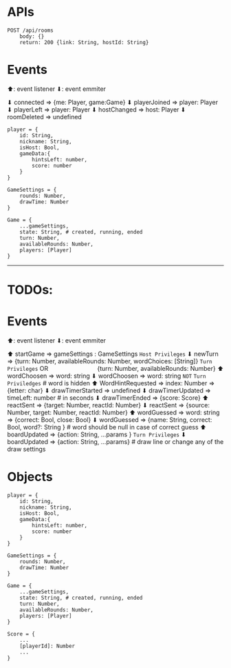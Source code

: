 # APIs

```
POST /api/rooms
    body: {}
    return: 200 {link: String, hostId: String}

```

# Events

⬆: event listener
⬇: event emmiter

⬇ connected => {me: Player, game:Game}
⬇ playerJoined => player: Player
⬇ playerLeft => player: Player
⬇ hostChanged => host: Player
⬇ roomDeleted => undefined

```
player = {
    id: String,
    nickname: String,
    isHost: Bool,
    gameData:{
        hintsLeft: number,
        score: number
    }
}

GameSettings = {
    rounds: Number,
    drawTime: Number
}

Game = {
    ...gameSettings,
    state: String, # created, running, ended
    turn: Number,
    availableRounds: Number,
    players: [Player]
}
```

---

# TODOs:

# Events

⬆: event listener
⬇: event emmiter

⬆ startGame => gameSettings : GameSettings `Host Privileges`
⬇ newTurn => {turn: Number, availableRounds: Number, wordChoices: [String]} `Turn Privileges` OR
&nbsp;&nbsp;&nbsp;&nbsp;&nbsp;&nbsp;&nbsp;&nbsp;&nbsp;&nbsp;&nbsp;&nbsp;&nbsp;&nbsp;&nbsp;&nbsp;&nbsp;&nbsp;&nbsp;&nbsp;&nbsp;&nbsp;&nbsp;&nbsp;&nbsp;&nbsp;&nbsp;&nbsp;{turn: Number, availableRounds: Number}
⬆ wordChoosen => word: string
⬇ wordChoosen => word: string `NOT` `Turn Priviledges` # word is hidden
⬆ WordHintRequested => index: Number => {letter: char}
⬇ drawTimerStarted => undefined
⬇ drawTimerUpdated => timeLeft: number # in seconds
⬇ drawTimerEnded => {score: Score}
⬆ reactSent => {target: Number, reactId: Number}
⬇ reactSent => {source: Number, target: Number, reactId: Number}
⬆ wordGuessed => word: string => {correct: Bool, close: Bool}
⬇ wordGuessed => {name: String, correct: Bool, word?: String } # word should be null in case of correct guess
⬆ boardUpdated => {action: String, ...params } `Turn Privileges`
⬇ boardUpdated => {action: String, ...params} # draw line or change any of the draw settings

# Objects

```
player = {
    id: String,
    nickname: String,
    isHost: Bool,
    gameData:{
        hintsLeft: number,
        score: number
    }
}

GameSettings = {
    rounds: Number,
    drawTime: Number
}

Game = {
    ...gameSettings,
    state: String, # created, running, ended
    turn: Number,
    availableRounds: Number,
    players: [Player]
}

Score = {
    ...
    [playerId]: Number
    ...
}
```
